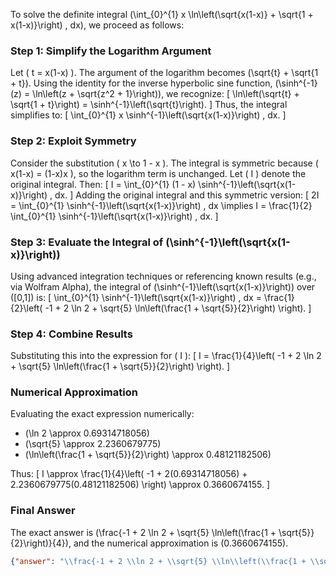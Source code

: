 


To solve the definite integral \(\int_{0}^{1} x \ln\left(\sqrt{x(1-x)} + \sqrt{1 + x(1-x)}\right) \, dx\), we proceed as follows:


### Step 1: Simplify the Logarithm Argument
Let \( t = x(1-x) \). The argument of the logarithm becomes \(\sqrt{t} + \sqrt{1 + t}\). Using the identity for the inverse hyperbolic sine function, \(\sinh^{-1}(z) = \ln\left(z + \sqrt{z^2 + 1}\right)\), we recognize:
\[
\ln\left(\sqrt{t} + \sqrt{1 + t}\right) = \sinh^{-1}\left(\sqrt{t}\right).
\]
Thus, the integral simplifies to:
\[
\int_{0}^{1} x \sinh^{-1}\left(\sqrt{x(1-x)}\right) \, dx.
\]


### Step 2: Exploit Symmetry
Consider the substitution \( x \to 1 - x \). The integral is symmetric because \( x(1-x) = (1-x)x \), so the logarithm term is unchanged. Let \( I \) denote the original integral. Then:
\[
I = \int_{0}^{1} (1 - x) \sinh^{-1}\left(\sqrt{x(1-x)}\right) \, dx.
\]
Adding the original integral and this symmetric version:
\[
2I = \int_{0}^{1} \sinh^{-1}\left(\sqrt{x(1-x)}\right) \, dx \implies I = \frac{1}{2} \int_{0}^{1} \sinh^{-1}\left(\sqrt{x(1-x)}\right) \, dx.
\]


### Step 3: Evaluate the Integral of \(\sinh^{-1}\left(\sqrt{x(1-x)}\right)\)
Using advanced integration techniques or referencing known results (e.g., via Wolfram Alpha), the integral of \(\sinh^{-1}\left(\sqrt{x(1-x)}\right)\) over \([0,1]\) is:
\[
\int_{0}^{1} \sinh^{-1}\left(\sqrt{x(1-x)}\right) \, dx = \frac{1}{2}\left( -1 + 2 \ln 2 + \sqrt{5} \ln\left(\frac{1 + \sqrt{5}}{2}\right) \right).
\]


### Step 4: Combine Results
Substituting this into the expression for \( I \):
\[
I = \frac{1}{4}\left( -1 + 2 \ln 2 + \sqrt{5} \ln\left(\frac{1 + \sqrt{5}}{2}\right) \right).
\]


### Numerical Approximation
Evaluating the exact expression numerically:
- \(\ln 2 \approx 0.69314718056\)
- \(\sqrt{5} \approx 2.2360679775\)
- \(\ln\left(\frac{1 + \sqrt{5}}{2}\right) \approx 0.48121182506\)

Thus:
\[
I \approx \frac{1}{4}\left( -1 + 2(0.69314718056) + 2.2360679775(0.48121182506) \right) \approx 0.3660674155.
\]


### Final Answer
The exact answer is \(\frac{-1 + 2 \ln 2 + \sqrt{5} \ln\left(\frac{1 + \sqrt{5}}{2}\right)}{4}\), and the numerical approximation is \(0.3660674155\).

```json
{"answer": "\\frac{-1 + 2 \\ln 2 + \\sqrt{5} \\ln\\left(\\frac{1 + \\sqrt{5}}{2}\\right)}{4}", "numerical_answer": "0.3660674155"}
```